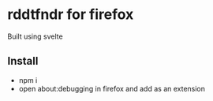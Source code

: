 # rddtfndr for firefox

Built using svelte

## Install

-   npm i
-   open about:debugging in firefox and add as an extension
